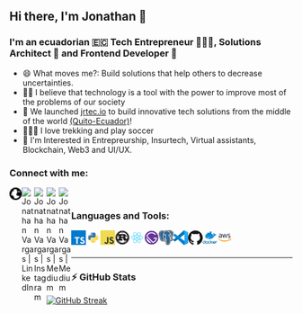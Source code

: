 ## Hi there, I'm Jonathan  👋



### I'm an ecuadorian 🇪🇨 Tech Entrepreneur 👨🏻‍💻, Solutions Architect 📲 and Frontend Developer 🎨

- 😄 What moves me?: Build solutions that help others to decrease uncertainties. 
- 🤔💭 I believe that technology is a tool with the power to improve most of the problems of our society
- 🔭 We launched [jrtec.io](https://jrtec.io/) to build innovative tech solutions from the middle of the world [(Quito-Ecuador)](https://www.google.com/maps/place/Ciudad+Mitad+del+Mundo/@-0.1817487,-77.9992061,8z)!
- 🙆🏻‍♂️ I love trekking and play soccer
- 💬 I'm Interested in Entrepreurship, Insurtech, Virtual assistants, Blockchain, Web3 and UI/UX.

### Connect with me:

[<img align="left" alt="Jonathan Vargas" width="22px" src="https://raw.githubusercontent.com/iconic/open-iconic/master/svg/globe.svg" />][website]
[<img align="left" alt="Jonathan Vargas | LinkedIn" width="22px" src="https://cdn.jsdelivr.net/npm/simple-icons@v3/icons/linkedin.svg" />][linkedin]
[<img align="left" alt="Jonathan Vargas | Instagram" width="22px" src="https://cdn.jsdelivr.net/npm/simple-icons@v3/icons/instagram.svg" />][instagram]
[<img align="left" alt="Jonathan Vargas | Medium" width="22px" src="https://cdn.jsdelivr.net/npm/simple-icons@v3/icons/medium.svg" />][medium]
[<img align="left" alt="Jonathan Vargas | Medium" width="22px" src="https://cdn.jsdelivr.net/npm/simple-icons@v3/icons/upwork.svg" />][upwork]
<br />


### Languages and Tools:

[<img align="left" alt="Typescript" width="26px" src="https://raw.githubusercontent.com/github/explore/80688e429a7d4ef2fca1e82350fe8e3517d3494d/topics/typescript/typescript.png" />](https://www.typescriptlang.org/)
[<img align="left" alt="Python" width="26px" src="https://raw.githubusercontent.com/github/explore/80688e429a7d4ef2fca1e82350fe8e3517d3494d/topics/python/python.png" />](https://www.python.org/)
[<img align="left" alt="JavaScript" width="26px" src="https://raw.githubusercontent.com/github/explore/80688e429a7d4ef2fca1e82350fe8e3517d3494d/topics/javascript/javascript.png" />](https://es.wikipedia.org/wiki/JavaScript)
[<img align="left" alt="Rust" width="26px" src="https://raw.githubusercontent.com/github/explore/80688e429a7d4ef2fca1e82350fe8e3517d3494d/topics/rust/rust.png" />](https://www.rust-lang.org/)
[<img align="left" alt="React and React Native" width="26px" src="https://raw.githubusercontent.com/github/explore/80688e429a7d4ef2fca1e82350fe8e3517d3494d/topics/react/react.png" />](https://reactnative.dev/)
[<img align="left" alt="Gatsby" width="26px" src="https://raw.githubusercontent.com/github/explore/e94815998e4e0713912fed477a1f346ec04c3da2/topics/gatsby/gatsby.png" />](https://www.gatsbyjs.com/)
[<img align="left" alt="PostgreSQL" width="26px" src="https://raw.githubusercontent.com/github/explore/80688e429a7d4ef2fca1e82350fe8e3517d3494d/topics/postgresql/postgresql.png" />](https://www.postgresql.org/)
[<img align="left" alt="Visual Studio Code" width="26px" src="https://raw.githubusercontent.com/github/explore/80688e429a7d4ef2fca1e82350fe8e3517d3494d/topics/visual-studio-code/visual-studio-code.png" />](https://code.visualstudio.com/)
[<img align="left" alt="GitHub" width="26px" src="https://raw.githubusercontent.com/github/explore/78df643247d429f6cc873026c0622819ad797942/topics/github/github.png" />](https://github.com/)
[<img align="left" alt="GitHub" width="26px" src="https://raw.githubusercontent.com/github/explore/78df643247d429f6cc873026c0622819ad797942/topics/docker/docker.png" />](https://www.docker.com/)
[<img align="left" alt="AWS" width="26px" src="https://raw.githubusercontent.com/github/explore/fbceb94436312b6dacde68d122a5b9c7d11f9524/topics/aws/aws.png" />](https://aws.amazon.com/)

<br />
<br />

---

### ⚡ GitHub Stats

[![GitHub Streak](https://github-readme-streak-stats.herokuapp.com/?user=jonra1993&theme=ayu-light&date_format=M%20j%5B%2C%20Y%5D)](https://git.io/streak-stats)

[website]: https://jonathanvargas.ml/
[instagram]: https://www.instagram.com/jona.ra/
[linkedin]: https://www.linkedin.com/in/jonathan-ramiro-vargas-suasnavas-a29752b5/
[medium]: https://medium.com/@jonra1993
[upwork]: https://www.upwork.com/freelancers/jonathanvargas21
